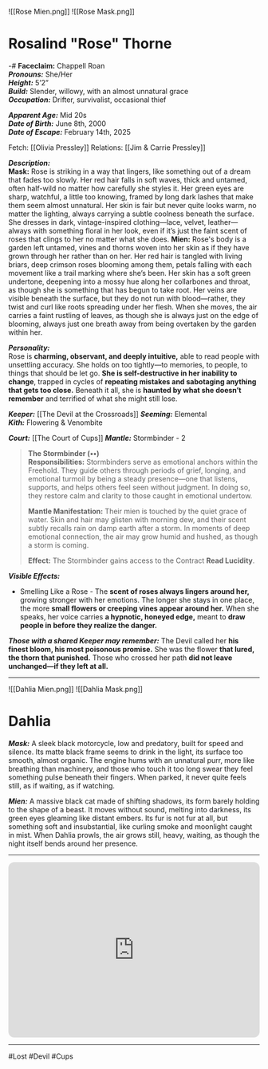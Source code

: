 ![[Rose Mien.png]] ![[Rose Mask.png]]
# Rosalind "Rose" Thorne  
-# **Faceclaim:** Chappell Roan  
***Pronouns:*** She/Her  
***Height:*** 5’2”  
***Build:*** Slender, willowy, with an almost unnatural grace  
***Occupation:*** Drifter, survivalist, occasional thief  

***Apparent Age:*** Mid 20s  
***Date of Birth:*** June 8th, 2000  
***Date of Escape:*** February 14th, 2025

Fetch: [[Olivia Pressley]]
Relations: [[Jim & Carrie Pressley]]

***Description:***  
**Mask:** Rose is striking in a way that lingers, like something out of a dream that fades too slowly. Her red hair falls in soft waves, thick and untamed, often half-wild no matter how carefully she styles it. Her green eyes are sharp, watchful, a little too knowing, framed by long dark lashes that make them seem almost unnatural. Her skin is fair but never quite looks warm, no matter the lighting, always carrying a subtle coolness beneath the surface. She dresses in dark, vintage-inspired clothing—lace, velvet, leather—always with something floral in her look, even if it’s just the faint scent of roses that clings to her no matter what she does. 
**Mien:** Rose's body is a garden left untamed, vines and thorns woven into her skin as if they have grown through her rather than on her. Her red hair is tangled with living briars, deep crimson roses blooming among them, petals falling with each movement like a trail marking where she’s been. Her skin has a soft green undertone, deepening into a mossy hue along her collarbones and throat, as though she is something that has begun to take root. Her veins are visible beneath the surface, but they do not run with blood—rather, they twist and curl like roots spreading under her flesh. When she moves, the air carries a faint rustling of leaves, as though she is always just on the edge of blooming, always just one breath away from being overtaken by the garden within her.

***Personality:***  
Rose is **charming, observant, and deeply intuitive,** able to read people with unsettling accuracy. She holds on too tightly—to memories, to people, to things that should be let go. **She is self-destructive in her inability to change**, trapped in cycles of **repeating mistakes and sabotaging anything that gets too close.** Beneath it all, she is **haunted by what she doesn’t remember** and terrified of what she might still lose.  

***Keeper:*** [[The Devil at the Crossroads]] 
***Seeming:*** Elemental  
***Kith:*** Flowering & Venombite  

***Court:*** [[The Court of Cups]]
***Mantle:*** Stormbinder - 2
> **The Stormbinder (••)**  
> **Responsibilities:** Stormbinders serve as emotional anchors within the Freehold. They guide others through periods of grief, longing, and emotional turmoil by being a steady presence—one that listens, supports, and helps others feel seen without judgment. In doing so, they restore calm and clarity to those caught in emotional undertow.
> 
> **Mantle Manifestation:** Their mien is touched by the quiet grace of water. Skin and hair may glisten with morning dew, and their scent subtly recalls rain on damp earth after a storm. In moments of deep emotional connection, the air may grow humid and hushed, as though a storm is coming.
> 
> **Effect:** The Stormbinder gains access to the Contract **Read Lucidity**.

***Visible Effects:*** 
* Smelling Like a Rose - The **scent of roses always lingers around her,** growing stronger with her emotions. The longer she stays in one place, the more **small flowers or creeping vines appear around her.** When she speaks, her voice carries **a hypnotic, honeyed edge,** meant to **draw people in before they realize the danger.**  

***Those with a shared Keeper may remember:*** The Devil called her **his finest bloom, his most poisonous promise.** She was the flower **that lured, the thorn that punished.** Those who crossed her path **did not leave unchanged—if they left at all.**

---
![[Dahlia Mien.png]] ![[Dahlia Mask.png]]
# **Dahlia**  

***Mask:*** A sleek black motorcycle, low and predatory, built for speed and silence. Its matte black frame seems to drink in the light, its surface too smooth, almost organic. The engine hums with an unnatural purr, more like breathing than machinery, and those who touch it too long swear they feel something pulse beneath their fingers. When parked, it never quite feels still, as if waiting, as if watching.  

***Mien:*** A massive black cat made of shifting shadows, its form barely holding to the shape of a beast. It moves without sound, melting into darkness, its green eyes gleaming like distant embers. Its fur is not fur at all, but something soft and insubstantial, like curling smoke and moonlight caught in mist. When Dahlia prowls, the air grows still, heavy, waiting, as though the night itself bends around her presence.

---

<iframe style="border-radius:12px" src="https://open.spotify.com/embed/playlist/3e4nZoCf6GxPkAxXkPEX0P?si=Eyl0KT8-S028PTaWVi_Rlg_source=generator" width="100%" height="352" frameBorder="0" allowfullscreen="" allow="autoplay; clipboard-write; encrypted-media; fullscreen; picture-in-picture" loading="lazy"></iframe>

---

#Lost #Devil #Cups 
